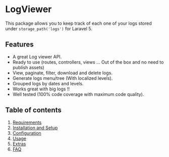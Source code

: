 # LogViewer

This package allows you to keep track of each one of your logs stored under `storage_path('logs')` for Laravel 5.

## Features

  - A great Log viewer API.
  - Ready to use (routes, controllers, views &hellip; Out of the box and no need to publish assets)
  - View, paginate, filter, download and delete logs.
  - Generate logs menu/tree (With localized levels).
  - Grouped logs by dates and levels.
  - Works great with big logs !!
  - Well tested (100% code coverage with maximum code quality).

## Table of contents
1. [Requirements](1-Requirements.md)
2. [Installation and Setup](2-Installation-and-Setup.md)
3. [Configuration](3-Configuration.md)
4. [Usage](4-Usage.md)
5. [Extras](5-Extras.md)
6. [FAQ](6FAQ.md)

